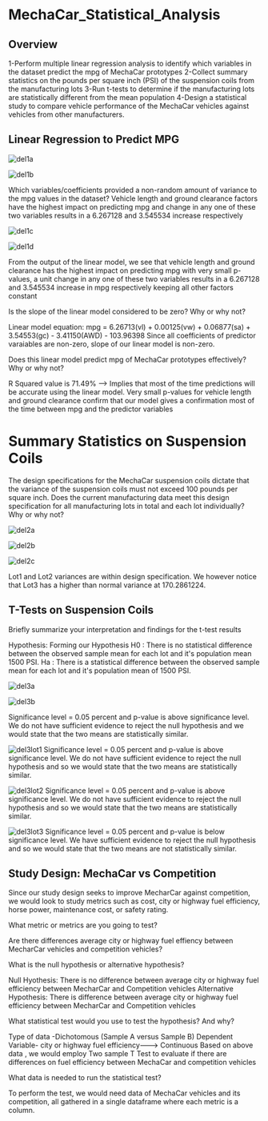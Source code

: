 # MechaCar_Statistical_Analysis

## Overview
1-Perform multiple linear regression analysis to identify which variables in the dataset predict the mpg of MechaCar prototypes
2-Collect summary statistics on the pounds per square inch (PSI) of the suspension coils from the manufacturing lots
3-Run t-tests to determine if the manufacturing lots are statistically different from the mean population
4-Design a statistical study to compare vehicle performance of the MechaCar vehicles against vehicles from other manufacturers.  

## Linear Regression to Predict MPG

![del1a](Images/del1a.PNG)

![del1b](Images/del1b.PNG)

Which variables/coefficients provided a non-random amount of variance to the mpg values in the dataset?
   Vehicle length and ground clearance factors have the highest impact on predicting mpg and change in any one of these two variables results in a 6.267128 and 3.545534 increase respectively

![del1c](Images/del1c.PNG)

![del1d](Images/del1d.PNG)

From the output of the linear model, we see that vehicle length and ground clearance has the highest impact on predicting mpg with very small p-values, a unit change in any one of these two variables results in a 6.267128 and 3.545534 increase in mpg respectively keeping all other factors constant

  Is the slope of the linear model considered to be zero? Why or why not?

  Linear model equation: mpg = 6.26713(vl) + 0.00125(vw) + 0.06877(sa) + 3.54553(gc) - 3.41150(AWD) - 103.96398
  Since all coefficients of predictor varaiables are non-zero, slope of our linear model is non-zero.

Does this linear model predict mpg of MechaCar prototypes effectively? Why or why not?

  R Squared value is 71.49% --> Implies that most of the time predictions will be accurate using the linear model. Very small p-values for vehicle length and ground clearance confirm that our model gives a confirmation most of the time between mpg and the predictor variables

# Summary Statistics on Suspension Coils

The design specifications for the MechaCar suspension coils dictate that the variance of the suspension coils must not exceed 100 pounds per square inch. Does the current manufacturing data meet this design specification for all manufacturing lots in total and each lot individually? Why or why not?

![del2a](Images/del2a.PNG)

![del2b](Images/del2b.PNG)

![del2c](Images/del2c.PNG)

Lot1 and Lot2 variances are within design specification. We however notice that Lot3 has a higher than normal variance at 170.2861224.

## T-Tests on Suspension Coils

Briefly summarize your interpretation and findings for the t-test results

Hypothesis:
Forming our Hypothesis
H0 : There is no statistical difference between the observed sample mean for each lot and it's population mean 1500 PSI.
Ha : There is a statistical difference between the observed sample mean for each lot and it's population mean of 1500 PSI.

![del3a](Images/del3a.PNG)

![del3b](Images/del3b.PNG)

Significance level = 0.05 percent and p-value is above significance level. 
We do not have sufficient evidence to reject the null hypothesis and we would state that the two means are statistically similar.


![del3lot1](Images/del3lot1.PNG)
Significance level = 0.05 percent and p-value is above significance level. 
We do not have sufficient evidence to reject the null hypothesis and so we would state that the two means are statistically similar.

![del3lot2](Images/del3lot2.PNG)
Significance level = 0.05 percent and p-value is above significance level. 
We do not have sufficient evidence to reject the null hypothesis and so we would state that the two means are statistically similar.

![del3lot3](Images/del3lot3.PNG)
Significance level = 0.05 percent and p-value is below significance level. 
We have sufficient evidence to reject the null hypothesis and so we would state that the two means are not statistically similar.

## Study Design: MechaCar vs Competition

Since our study design seeks to improve MecharCar against competition, we would look to study metrics such as cost, city or highway fuel efficiency, horse power, maintenance cost, or safety rating.


What metric or metrics are you going to test?

   Are there differences average city or highway fuel effiency between MecharCar vehicles and competition vehicles?

What is the null hypothesis or alternative hypothesis?

  Null Hyothesis: There is no difference between average city or highway fuel efficiency between MecharCar and Competition vehicles
  Alternative Hypothesis: There is difference between average city or highway fuel efficiency between MecharCar and Competition vehicles

What statistical test would you use to test the hypothesis? And why?

  Type of data -Dichotomous (Sample A versus Sample B)
  Dependent Variable- city or highway fuel efficiency---> Continuous
  Based on above data , we would employ Two sample T Test to evaluate if there are differences on fuel efficiency between MechaCar and competition vehicles

What data is needed to run the statistical test?

   To perform the test, we would need data of MechaCar vehicles and its competition, all gathered in a single dataframe where each metric is a column.
